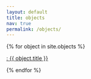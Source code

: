```yaml
---
layout: default
title: objects
nav: true
permalink: /objects/
---
```


<div class="ObjectList" >
  {% for object in site.objects %}
    <p><a href="{{ object.url | relative_url }}">: {{ object.title }}</a></p>
  {% endfor %}
</div>
